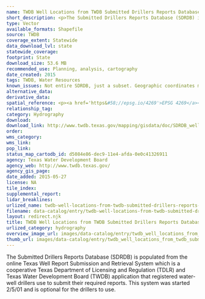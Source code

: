 ```yaml
---
name: TWDB Well Locations from TWDB Submitted Drillers Reports Database (SDRDB)
short_description: <p>The Submitted Drillers Reports Database (SDRDB) is populated from the online Texas Well Report Submission and Retrieval System which is a cooperative Texas Department of Licensing and Regulation (TDLR) and Texas Water Development Board (TWDB)</p>
type: Vector
available_formats: Shapefile
source: TWDB
coverage_extent: Statewide
data_download_lvl: state
statewide_coverage: 
footprint: State
download_size: 53.6 MB
recommended_use: Planning, analysis, cartography
date_created: 2015
tags: TWDB, Water Resources
known_issues: Not entire SDRDB, just a subset. Geographic coordinates may not be completely accurate.
alternative_data: 
derivative_data: 
spatial_reference: <p><a href='https&#58;//epsg.io/4269'>EPSG 4269</a></p>
relationship_tag: 
category: Hydrography
download: 
download_link: http://www.twdb.texas.gov/mapping/gisdata/doc/SDRDB_well_locations.zip
order: 
wms_category: 
wms_link: 
pop_link: 
status_map_cartodb_id: d5084e86-dec9-11e4-afda-0e0c41326911
agency: Texas Water Development Board
agency_web: http://www.twdb.texas.gov/
agency_gis_page: 
date_added: 2015-05-27
license: NA
tile_index: 
supplemental_report: 
lidar_breaklines: 
urlized_name: twdb-well-locations-from-twdb-submitted-drillers-reports-database-sdrdb
filename: data-catalog/entry/twdb-well-locations-from-twdb-submitted-drillers-reports-database-sdrdb.md
layout: redirect.njk
title: TWDB Well Locations from TWDB Submitted Drillers Reports Database (SDRDB)
urlized_category: hydrography
overview_image_url: images/data-catalog/entry/twdb_well_locations_from_twdb_submitted_drillers_reports_database_sdrdb_overview.jpg
thumb_url: images/data-catalog/entry/twdb_well_locations_from_twdb_submitted_drillers_reports_database_sdrdb_th.jpg
---
```


The Submitted Drillers Reports Database (SDRDB) is populated from the online Texas Well Report Submission and Retrieval System which is a cooperative Texas Department of Licensing and Regulation (TDLR) and Texas Water Development Board (TWDB) application that registered water-well drillers use to submit their required reports. This system was started 2/5/01 and is optional for the drillers to use.



